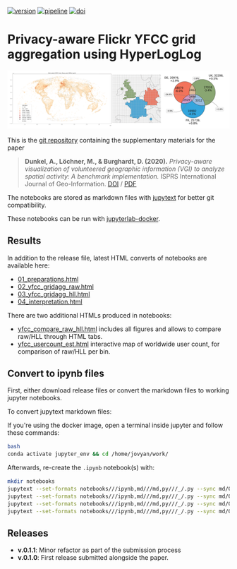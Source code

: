 [![version](http://ad.vgiscience.org/yfcc_gridagg/version.svg)][static-gh-url] [![pipeline](http://ad.vgiscience.org/yfcc_gridagg/pipeline.svg)][static-gl-url] [![doi](http://ad.vgiscience.org/yfcc_gridagg/doi.svg)][DOI]

# Privacy-aware Flickr YFCC grid aggregation using HyperLogLog

![Cover Figures](https://raw.githubusercontent.com/Sieboldianus/yfcc_gridagg/master/resources/cover_figures.png)

This is the [git repository][static-gh-url] containing the supplementary materials for the paper

> **Dunkel, A., Löchner, M., & Burghardt, D. (2020).** _Privacy-aware visualization
  of volunteered geographic information (VGI) to analyze spatial activity: A benchmark
  implementation._ ISPRS International Journal of Geo-Information. [DOI][DOI-paper] / [PDF][PDF-paper]

The notebooks are stored as markdown files with [jupytext][1] for better git compatibility.

These notebooks can be run with [jupyterlab-docker][2].


## Results

In addition to the release file, latest HTML converts of notebooks are available here:

- [01_preparations.html](http://ad.vgiscience.org/yfcc_gridagg/01_preparations.html)
- [02_yfcc_gridagg_raw.html](http://ad.vgiscience.org/yfcc_gridagg/02_yfcc_gridagg_raw.html)
- [03_yfcc_gridagg_hll.html](http://ad.vgiscience.org/yfcc_gridagg/03_yfcc_gridagg_hll.html)
- [04_interpretation.html](http://ad.vgiscience.org/yfcc_gridagg/04_interpretation.html)

There are two additional HTMLs produced in notebooks:

- [yfcc_compare_raw_hll.html](http://ad.vgiscience.org/yfcc_gridagg/yfcc_compare_raw_hll.html) includes all figures and allows to compare raw/HLL through HTML tabs.
- [yfcc_usercount_est.html](http://ad.vgiscience.org/yfcc_gridagg/yfcc_usercount_est.html) interactive map of worldwide user count, for comparison of raw/HLL per bin.

## Convert to ipynb files

First, either download release files or convert the markdown files to working jupyter notebooks.

To convert jupytext markdown files:

If you're using the docker image, 
open a terminal inside jupyter and follow these commands:
```bash
bash
conda activate jupyter_env && cd /home/jovyan/work/
```

Afterwards, re-create the `.ipynb` notebook(s) with:
```bash
mkdir notebooks
jupytext --set-formats notebooks///ipynb,md///md,py///_/.py --sync md/01_preparations.md
jupytext --set-formats notebooks///ipynb,md///md,py///_/.py --sync md/02_yfcc_gridagg_raw.md
jupytext --set-formats notebooks///ipynb,md///md,py///_/.py --sync md/03_yfcc_gridagg_hll.md
jupytext --set-formats notebooks///ipynb,md///md,py///_/.py --sync md/04_interpretation.md
```

## Releases

* **v.0.1.1**: Minor refactor as part of the submission process
* **v.0.1.0**: First release submitted alongside the paper.

[1]: https://github.com/mwouts/jupytext
[2]: https://gitlab.vgiscience.de/lbsn/tools/jupyterlab
[static-gh-url]: https://github.com/Sieboldianus/yfcc_gridagg
[static-gl-url]: https://gitlab.vgiscience.de/ad/yfcc_gridagg
[DOI]: http://dx.doi.org/10.25532/OPARA-90
[DOI-paper]: https://doi.org/10.3390/ijgi9100607
[PDF-paper]: https://www.mdpi.com/2220-9964/9/10/607/pdf